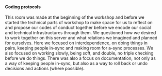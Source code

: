 #### Coding protocols

This room was made at the beginning of the workshop and before we started the technical parts of workshop to make space for us to reflect on and propose our codes of conduct together before we encode our social and technical infrastructures through them. We questioned how we desired to work together on this server and what relations we imagined and planned for ourselves. Here we focused on interdependence, on doing things in pairs, keeping people in-sync and making room for a-sync processes. We also focused on working slowly, being soft, and double, no triple checking before we do things. There was also a focus on documentation, not only as a way of keeping people in-sync, but also as a way to roll back or undo decisions and actions (where possible).

